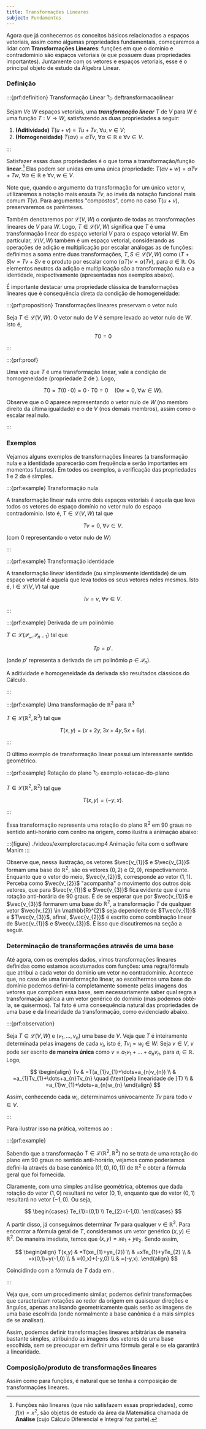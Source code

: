 ```yaml
---
title: Transformações Lineares
subject: Fundamentos
---
```


Agora que já conhecemos os conceitos básicos relacionados a espaços vetoriais, assim como algumas propriedades fundamentais, começaremos a lidar com **Transformações Lineares**: funções em que o domínio e contradomínio são espaços vetoriais (e que possuem duas propriedades importantes). Juntamente com os vetores e espaços vetoriais, esse é o principal objeto de estudo da Álgebra Linear.

### Definição

:::{prf:definition} Transformação Linear
:label: deftransformacaolinear

Sejam $V$e $W$ espaços vetoriais, uma ***transformação linear*** $T$ de $V$ para $W$ é uma função $T:V\to W$, satisfazendo as duas propriedades a seguir:

1. **(Aditividade)** $T(u+v)=Tu+Tv, \;\forall u,v \in V$;
2. **(Homogeneidade)** $T(\alpha v)=\alpha Tv,\;\forall\alpha \in \mathbb{R}$ e $\forall v \in V$.

:::

Satisfazer essas duas propriedades é o que torna a transformação/função **linear**.[^1] Elas podem ser unidas em uma única propriedade: $T(\alpha v+w)=\alpha Tv+Tw,\; \forall\alpha \in \mathbb{R}$ e $\forall v,w \in V$.

Note que, quando o argumento da transformação for um único vetor $v$, utilizaremos a notação mais enxuta $Tv$, ao invés da notação funcional mais comum $T(v)$. Para argumentos "compostos", como no caso $T(u+v)$, preservaremos os parênteses.

[^1]: Funções não lineares (que não satisfazem essas propriedades), como $f(x)=x^{2}$, são objetos de estudo da área da Matemática chamada de **Análise** (cujo Cálculo Diferencial e Integral faz parte).

Também denotaremos por $\mathcal{L}(V,W)$ o conjunto de todas as transformações lineares de $V$ para $W$. Logo, $T\in \mathcal{L}(V,W)$ significa que $T$ é uma transformação linear do espaço vetorial $V$ para o espaço vetorial $W$. Em particular, $\mathcal{L}(V,W)$ também é um espaço vetorial, considerando as operações de adição e multiplicação por escalar análogas as de funções: definimos a soma entre duas transformações, ${} T,S\in \mathcal{L}(V,W) {}$ como ${} (T+S)v=Tv+Sv {}$ e o produto por escalar como $(\alpha T)v=\alpha(Tv)$, para $\alpha \in \mathbb{R}$. Os elementos neutros da adição e multiplicação são a transformação nula e a identidade, respectivamente (apresentadas nos exemplos abaixo).

É importante destacar uma propriedade clássica de transformações lineares que é consequência direta da condição de homogeneidade:

:::{prf:proposition} Transformações lineares preservam o vetor nulo

Seja $T \in \mathcal{L}(V,W)$. O vetor nulo de $V$ é sempre levado ao vetor nulo de $W$. Isto é,

$$
T0=0
$$

:::

:::{prf:proof}

Uma vez que $T$ é uma transformação linear, vale a condição de homogeneidade (propriedade 2 de [](#deftransformacaolinear)). Logo,

$$
T0=T(0\cdot0)=0\cdot T0=0 \quad (0w=0,\;\forall w \in W).
$$

Observe que o $0$ aparece representando o vetor nulo de $W$ (no membro direito da última igualdade) e o de $V$ (nos demais membros), assim como o escalar real nulo.

:::

### Exemplos

Vejamos alguns exemplos de transformações lineares (a transformação nula e a identidade aparecerão com frequência e serão importantes em momentos futuros). Em todos os exemplos, a verificação das propriedades 1 e 2 da [](#deftransformacaolinear) é simples.

:::{prf:example} Transformação nula

A transformação linear nula entre dois espaços vetoriais é aquela que leva todos os vetores do espaço domínio no vetor nulo do espaço contradomínio. Isto é, $T\in \mathcal{L}(V,W)$ tal que

$$
Tv=0,\;\forall v \in V.
$$

(com $0$ representando o vetor nulo de $W$)

:::

:::{prf:example} Transformação identidade

A transformação linear identidade (ou simplesmente identidade) de um espaço vetorial é aquela que leva todos os seus vetores neles mesmos. Isto é, $I \in \mathcal{L}(V,V)$ tal que

$$
Iv=v,\;\forall v \in V.
$$

:::

:::{prf:example} Derivada de um polinômio

$T \in \mathcal{L}(\mathcal{P_{n}},\mathcal{P}_{n-1})$ tal que 

$$
Tp=p'.
$$

(onde $p'$ representa a derivada de um polinômio $p \in \mathcal{P}_{n}$). 

A aditividade e homogeneidade da derivada são resultados clássicos do Cálculo.

:::

:::{prf:example} Uma transformação de $\mathbb{R}^{2}$ para $\mathbb{R}^{3}$

$T\in \mathcal{L}(\mathbb{R}^{2},\mathbb{R}^{3})$ tal que

$$
T(x,y)=(x+2y,3x+4y,5x+6y).
$$

:::

O último exemplo de transformação linear possui um interessante sentido geométrico.

:::{prf:example} Rotação do plano
:label: exemplo-rotacao-do-plano

$T \in \mathcal{L}(\mathbb{R}^{2},\mathbb{R}^{2})$ tal que 

$$
T(x,y)=(-y,x).
$$

:::

Essa transformação representa uma rotação do plano $\mathbb{R}^{2}$ em 90 graus no sentido anti-horário com centro na origem, como ilustra a animação abaixo:

:::{figure} ./videos/exemplorotacao.mp4
Animação feita com o software Manim
:::

Observe que, nessa ilustração, os vetores $\vec{v_{1}}$ e $\vec{v_{3}}$ formam uma base do $\mathbb{R}^{2}$, são os vetores ${} (0,2)$ e $(2,0)$, respectivamente. Enquanto que o vetor do meio, $\vec{v_{2}}$, corresponde ao vetor $(1,1)$. Perceba como $\vec{v_{2}}$ "acompanha" o movimento dos outros dois vetores, que para $\vec{v_{1}}$ e $\vec{v_{3}}$ fica evidente que é uma rotação anti-horária de 90 graus. É de se esperar que por $\vec{v_{1}}$ e $\vec{v_{3}}$ formarem uma base do $\mathbb{R}^{2}$, a transformação $T$ de qualquer vetor $\vec{v_{2}} \in \mathbb{R}^{2}$ seja dependente de $T\vec{v_{1}}$ e $T\vec{v_{3}}$, afinal, $\vec{v_{2}}$ é escrito como combinação linear de $\vec{v_{1}}$ e $\vec{v_{3}}$. É isso que discutiremos na seção a seguir.

### Determinação de transformações através de uma base

Até agora, com os exemplos dados, vimos transformações lineares definidas como estamos acostumados com funções: uma regra/fórmula que atribui a cada vetor do domínio um vetor no contradomínio. Acontece que, no caso de uma transformação linear,  ao escolhermos uma base do domínio podemos defini-la completamente somente pelas imagens dos vetores que compõem essa base, sem necessariamente saber qual regra a transformação aplica a um vetor genérico do domínio (mas podemos obtê-la, se quisermos). Tal fato é uma consequência natural das propriedades de uma base e da linearidade da transformação, como evidenciado abaixo.

:::{prf:observation}

Seja $T \in \mathcal{L}(V,W)$ e $(v_{1},\dots,v_{n})$ uma base de $V$. Veja que $T$ é inteiramente determinada pelas imagens de cada $v_{i}$, isto é, $Tv_{i}=w_{i} \in W$: Seja $v \in V$, $v$ pode ser escrito **de maneira única** como $v= a_{1}v_{1}+\dots+a_{n}v_{n}$, para $a_{i} \in \mathbb{R}$. Logo, 

$$
\begin{align}
Tv & =T(a_{1}v_{1}+\dots+a_{n}v_{n}) \\
 & =a_{1}Tv_{1}+\dots+a_{n}Tv_{n} \quad (\text{pela linearidade de }T) \\
 & =a_{1}w_{1}+\dots+a_{n}w_{n}
\end{align}
$$

Assim, conhecendo cada $w_{i}$, determinamos univocamente $Tv$ para todo $v \in V$.

:::

Para ilustrar isso na prática, voltemos ao [](#exemplo-rotacao-do-plano):

:::{prf:example}

Sabendo que a transformação $T\in \mathcal{L}(\mathbb{R}^{2},\mathbb{R}^{2})$ no [](#exemplo-rotacao-do-plano) se trata de uma rotação do plano em 90 graus no sentido anti-horário, vejamos como poderíamos defini-la através da base canônica $((1,0),(0,1))$ de $\mathbb{R}^{2}$ e obter a fórmula geral que foi fornecida.

Claramente, com uma simples análise geométrica, obtemos que dada rotação do vetor $(1,0)$ resultará no vetor $(0,1)$, enquanto que do vetor $(0,1)$ resultará no vetor $(-1,0)$. Ou seja,

$$
\begin{cases}
Te_{1}=(0,1) \\
Te_{2}=(-1,0).
\end{cases}
$$

A partir disso, já conseguimos determinar $Tv$ para qualquer $v \in \mathbb{R}^{2}$. Para encontrar a fórmula geral de $T$, consideramos um vetor genérico $(x,y) \in \mathbb{R}^{2}$. De maneira imediata, temos que $(x,y)=xe_{1}+ye_{2}$. Sendo assim,

$$
\begin{align}
T(x,y) & =T(xe_{1}+ye_{2}) \\
 & =xTe_{1}+yTe_{2} \\
 & =x(0,1)+y(-1,0) \\
 & =(0,x)+(-y,0) \\
 & =(-y,x).
\end{align}
$$

Coincidindo com a fórmula de $T$ dada em [](#exemplo-rotacao-do-plano).

:::

Veja que, com um procedimento similar, podemos definir transformações que caracterizam rotações ao redor da origem em quaisquer direções e ângulos, apenas analisando geometricamente quais serão as imagens de uma base escolhida (onde normalmente a base canônica é a mais simples de se analisar).

Assim, podemos definir transformações lineares arbitrárias de maneira bastante simples, atribuindo as imagens dos vetores de uma base escolhida, sem se preocupar em definir uma fórmula geral e se ela garantirá a linearidade. 
 
### Composição/produto de transformações lineares

Assim como para funções, é natural que se tenha a composição de transformações lineares.
